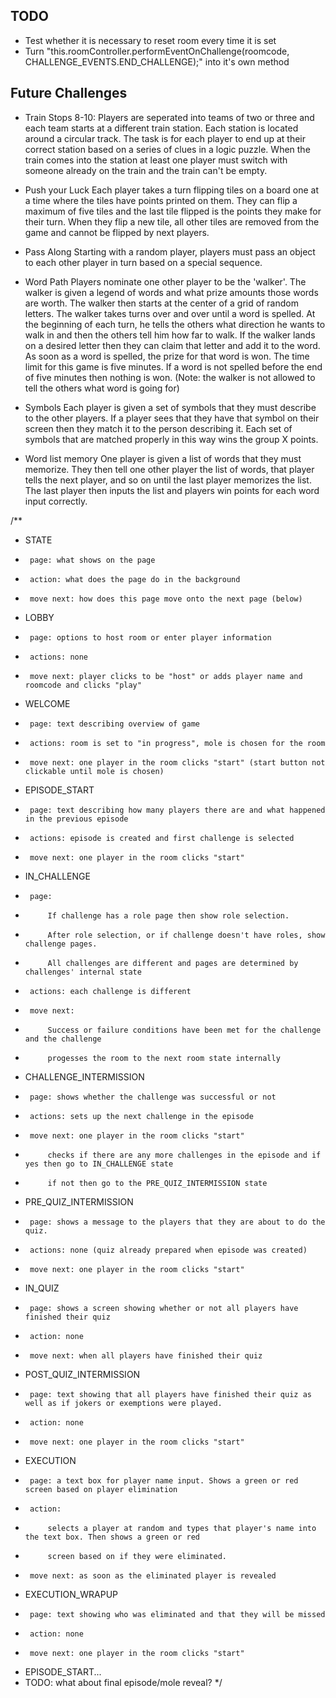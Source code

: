 ## TODO
- Test whether it is necessary to reset room every time it is set
- Turn "this.roomController.performEventOnChallenge(roomcode, CHALLENGE_EVENTS.END_CHALLENGE);" into it's own method

## Future Challenges

- Train Stops 8-10:
    Players are seperated into teams of two or three and each team starts at a different train station. 
    Each station is located around a circular track. The task is for each player to end up at their correct
    station based on a series of clues in a logic puzzle. When the train comes into the station at least
    one player must switch with someone already on the train and the train can't be empty.

- Push your Luck
    Each player takes a turn flipping tiles on a board one at a time where the tiles have points printed on them.
    They can flip a maximum of five tiles and the last tile flipped is the points they make for their turn.
    When they flip a new tile, all other tiles are removed from the game and cannot be flipped by next players.

- Pass Along
    Starting with a random player, players must pass an object to each other player in turn based on a special sequence.

- Word Path
    Players nominate one other player to be the 'walker'. The walker is given a legend of words and what prize amounts those words are worth. The walker then starts at the center of a grid of random letters. The walker takes turns over and over until a word is spelled. At the beginning of each turn, he tells the others what direction he wants to walk in and then the others tell him how far to walk. If the walker lands on a desired letter then they can claim that letter and add it to the word. As soon as a word is spelled, the prize for that word is won. The time limit for this game is five minutes. If a word is not spelled before the end of five minutes then nothing is won. (Note: the walker is not allowed to tell the others what word is going for)

- Symbols
    Each player is given a set of symbols that they must describe to the other players. If a player sees that they have that symbol on their screen then they match it to the person describing it. Each set of symbols that are matched properly in this way wins the group X points.

- Word list memory
    One player is given a list of words that they must memorize. They then tell one other player the list of words, that player tells the next player, and so on until the last player memorizes the list. The last player then inputs the list and players win points for each word input correctly.


/**
 * STATE
 * 		page: what shows on the page
 * 		action: what does the page do in the background
 * 		move next: how does this page move onto the next page (below)
 * LOBBY
 * 		page: options to host room or enter player information
 * 		actions: none
 * 		move next: player clicks to be "host" or adds player name and roomcode and clicks "play"
 * WELCOME
 * 		page: text describing overview of game
 * 		actions: room is set to "in progress", mole is chosen for the room
 * 		move next: one player in the room clicks "start" (start button not clickable until mole is chosen)
 * EPISODE_START
 * 		page: text describing how many players there are and what happened in the previous episode
 * 		actions: episode is created and first challenge is selected
 * 		move next: one player in the room clicks "start"
 * IN_CHALLENGE
 * 		page:
 * 			If challenge has a role page then show role selection.
 * 			After role selection, or if challenge doesn't have roles, show challenge pages.
 * 			All challenges are different and pages are determined by challenges' internal state
 * 		actions: each challenge is different
 * 		move next:
 * 			Success or failure conditions have been met for the challenge and the challenge
 * 			progesses the room to the next room state internally
 * CHALLENGE_INTERMISSION
 * 		page: shows whether the challenge was successful or not
 * 		actions: sets up the next challenge in the episode
 * 		move next: one player in the room clicks "start"
 * 			checks if there are any more challenges in the episode and if yes then go to IN_CHALLENGE state
 * 			if not then go to the PRE_QUIZ_INTERMISSION state
 * PRE_QUIZ_INTERMISSION
 * 		page: shows a message to the players that they are about to do the quiz.
 * 		actions: none (quiz already prepared when episode was created)
 * 		move next: one player in the room clicks "start"
 * IN_QUIZ
 * 		page: shows a screen showing whether or not all players have finished their quiz
 * 		action: none
 * 		move next: when all players have finished their quiz
 * POST_QUIZ_INTERMISSION
 * 		page: text showing that all players have finished their quiz as well as if jokers or exemptions were played.
 * 		action: none
 * 		move next: one player in the room clicks "start"
 * EXECUTION
 * 		page: a text box for player name input. Shows a green or red screen based on player elimination
 * 		action: 
 * 			selects a player at random and types that player's name into the text box. Then shows a green or red
 * 			screen based on if they were eliminated.
 * 		move next: as soon as the eliminated player is revealed
 * EXECUTION_WRAPUP
 * 		page: text showing who was eliminated and that they will be missed
 * 		action: none
 * 		move next: one player in the room clicks "start"
 * EPISODE_START...
 * TODO: what about final episode/mole reveal?
 */